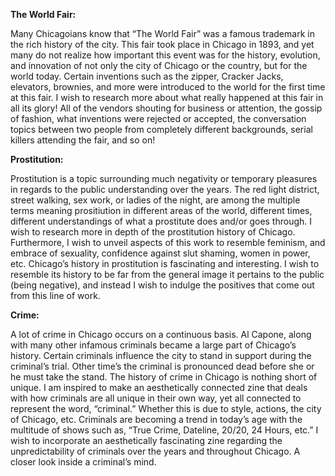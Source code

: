 **The World Fair:**


Many Chicagoians know that “The World Fair” was a famous trademark in the rich history of the city. This fair took place in Chicago in 1893, and yet many do not realize how important this event was for the history, evolution, and innovation of not only the city of Chicago or the country, but for the world today. Certain inventions such as the zipper, Cracker Jacks, elevators, brownies, and more were introduced to the world for the first time at this fair. I wish to research more about what really happened at this fair in all its glory! All of the vendors shouting for business or attention, the gossip of fashion, what inventions were rejected or accepted, the conversation topics between two people from completely different backgrounds, serial killers attending the fair, and so on!  


**Prostitution:**


Prostitution is a topic surrounding much negativity or temporary pleasures in regards to the public understanding over the years. The red light district, street walking, sex work, or ladies of the night, are among the multiple terms meaning prositiution in different areas of the world, different times, different understandings of what a prostitute does and/or goes through. I wish to research more in depth of the prostitution history of Chicago. Furthermore, I wish to unveil aspects of this work to resemble feminism, and embrace of sexuality, confidence against slut shaming, women in power, etc. Chicago’s history in prostitution is fascinating and interesting. I wish to resemble its history to be far from the general image it pertains to the public (being negative), and instead I wish to indulge the positives that come out from this line of work.  


**Crime:**


A lot of crime in Chicago occurs on a continuous basis. Al Capone, along with many other infamous criminals became a large part of Chicago’s history. Certain criminals influence the city to stand in support during the criminal’s trial. Other time’s the criminal is pronounced dead before she or he must take the stand. The history of crime in Chicago is nothing short of unique. I am inspired to make an aesthetically connected zine that deals with how criminals are all unique in their own way, yet all connected to represent the word, “criminal.” Whether this is due to style, actions, the city of Chicago, etc. Criminals are becoming a trend in today’s age with the multitude of shows such as, “True Crime, Dateline, 20/20, 24 Hours, etc.” I wish to incorporate an aesthetically fascinating zine regarding the unpredictability of criminals over the years and throughout Chicago. A closer look inside a criminal’s mind.

